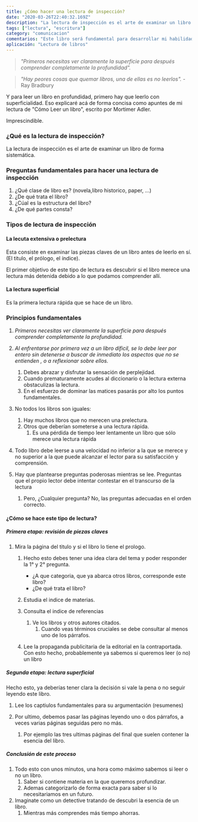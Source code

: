 ```yaml
---
title: ¿Cómo hacer una lectura de inspección?
date: "2020-03-26T22:40:32.169Z"
description: "La lectura de inspección es el arte de examinar un libro de forma sistemática."
tags: ["lectura", "escritura"]
category: "comunicacion"
comentarios: "Este libro será fundamental para desarrollar mi habilidad de leer mejor, hablar mejor, escribir mejor y escuchar mejor a nivel lógico."
aplicación: "Lectura de libros"
---
```


> _"Primeros necesitas ver claramente la superficie para después comprender completamente la profundidad"._

> _"Hay peores cosas que quemar libros, una de ellas es no leerlos"._ - Ray Bradbury

Y para leer un libro en profundidad, primero hay que leerlo con superficialidad. Eso explicaré acá de forma concisa como apuntes de mi lectura de "Cómo Leer un libro", escrito por Mortimer Adler.

Imprescindible.

### ¿Qué es la lectura de inspección?

La lectura de inspección es el arte de examinar un libro de forma sistemática.

### Preguntas fundamentales para hacer una lectura de inspección

1. ¿Qué clase de libro es? (novela,libro historico, paper, ...)
2. ¿De qué trata el libro?
3. ¿Cúal es la estructura del libro?
4. ¿De qué partes consta?

### Tipos de lectura de inspección

#### La lecuta extensiva o prelectura

Esta consiste en examinar las piezas claves de un libro antes de leerlo en sí. (El titulo, el prólogo, el índice).

El primer objetivo de este tipo de lectura es descubrir si el libro merece una lectura más detenida debido a lo que podamos comprender allí.

#### La lectura superficial

Es la primera lectura rápida que se hace de un libro.

### Principios fundamentales

1. _Primeros necesitas ver claramente la superficie para después comprender completamente la profundidad._

2. _Al enfrentarse por primera vez a un libro díficil, se lo debe leer por entero sin detenerse a buscar de inmediato los aspectos que no se entienden , o a reflexionar sobre ellos._

   1. Debes abrazar y disfrutar la sensación de perplejidad.
   2. Cuando prematuramente acudes al diccionario o la lectura externa obstaculizas la lectura.
   3. En el esfuerzo de dominar las matices pasarás por alto los puntos fundamentales.

3. No todos los libros son iguales:

   1. Hay muchos libros que no merecen una prelectura.
   2. Otros que deberían someterse a una lectura rápida.
      1. Es una pérdida de tiempo leer lentamente un libro que sólo merece una lectura rápida

4. Todo libro debe leerse a una velocidad no inferior a la que se
   merece y no superior a la que puede alcanzar el lector para su satisfacción y comprensión.

5. Hay que plantearse preguntas poderosas mientras se lee. Preguntas que el propio lector debe intentar contestar en el transcurso de la lectura
   1. Pero, ¿Cualquier pregunta? No, las preguntas adecuadas en el orden correcto.

#### ¿Cómo se hace este tipo de lectura?

##### Primera etapa: revisión de piezas claves

1. Mira la página del titulo y si el libro lo tiene el prologo.

   1. Hecho esto debes tener una idea clara del tema y poder responder la 1° y 2° pregunta.

      - ¿A que categoria, que ya abarca otros libros, corresponde este libro?
      - ¿De qué trata el libro?

   2. Estudia el indice de materias.

   3. Consulta el indice de referencias

      1. Ve los libros y otros autores citados.
         1. Cuando veas términos cruciales se debe consultar al menos uno de los párrafos.

   4. Lee la propaganda publicitaria de la editorial en la contraportada.
      Con esto hecho, probablemente ya sabemos si queremos leer (o no) un libro

##### Segunda etapa: lectura superficial

Hecho esto, ya deberías tener clara la decisión si vale la pena o no seguir leyendo este libro.

1. Lee los captiulos fundamentales para su argumentación (resumenes)

2. Por ultimo, debemos pasar las páginas leyendo uno o dos párrafos, a veces varias páginas seguidas pero no más.
   1. Por ejemplo las tres ultimas páginas del final que suelen contener la esencia del libro.

##### Conclusión de este proceso

1. Todo esto con unos minutos, una hora como máximo sabemos si leer o no un libro.
   1. Saber si contiene materia en la que queremos profundizar.
   2. Ademas categorizarlo de forma exacta para saber si lo necesitariamos en un futuro.
2. Imaginate como un detective tratando de descubri la esencia de un libro.
   1. Mientras más comprendes más tiempo ahorras.
